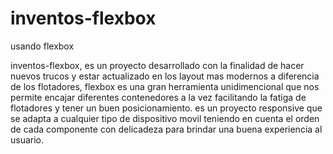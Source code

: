# inventos-flexbox
usando flexbox 

inventos-flexbox, es un proyecto desarrollado con la finalidad de hacer nuevos trucos y estar actualizado en los layout mas modernos a diferencia de los flotadores, flexbox es una gran herramienta unidimencional que nos permite encajar diferentes contenedores a la vez
facilitando la fatiga de flotadores y tener un buen posicionamiento. es un proyecto responsive que se adapta a cualquier tipo de dispositivo movil teniendo en cuenta el orden de cada componente con delicadeza para brindar una buena experiencia al usuario.
